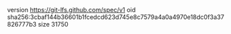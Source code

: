 version https://git-lfs.github.com/spec/v1
oid sha256:3cbaf144b36601b1fcedcd623d745e8c7579a4a0a4970e18dc0f3a37826777b3
size 31750
